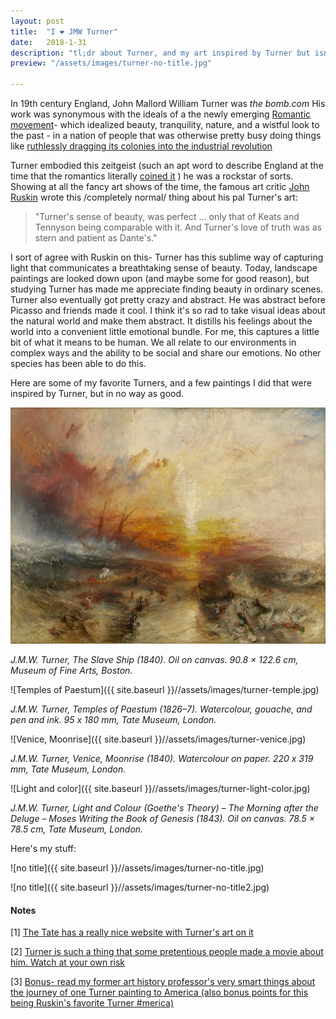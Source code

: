 ```yaml
---
layout: post
title:  "I ❤ JMW Turner"
date:   2018-1-31
description: "tl;dr about Turner, and my art inspired by Turner but isn't as good"
preview: "/assets/images/turner-no-title.jpg"

---
```


In 19th century England, John Mallord William Turner was *the bomb.com*
His work was synonymous with the ideals of a the newly emerging [Romantic movement](https://www.youtube.com/watch?v=y2LelK5Kcoc)-
which idealized beauty, tranquility, nature, and a wistful look to the past - in a
nation of people that was otherwise pretty busy doing things like [ruthlessly dragging its colonies into the industrial revolution](https://www.youtube.com/watch?v=ADQCeC0tF0o)

Turner embodied this zeitgeist (such an apt word to describe England at the time that
the romantics literally [coined it](https://en.wikipedia.org/wiki/Zeitgeist) ) he was a rockstar of
sorts. Showing at all the fancy art shows of the time, the famous art critic [John Ruskin](http://www.tate.org.uk/art/artists/john-ruskin-465) wrote this /completely normal/
thing about his pal Turner's art:


> "Turner's sense of beauty, was perfect ... only that of Keats and Tennyson being comparable with it. And Turner's love of truth was as stern and patient as Dante's."  

I sort of agree with Ruskin on this- Turner has this sublime way of capturing light that communicates a breathtaking sense of beauty. Today, landscape paintings are looked down upon (and maybe some for good reason), but studying Turner has made me appreciate finding beauty in ordinary scenes. Turner also eventually got pretty crazy and abstract. He was abstract before Picasso and friends made it cool. I think it's so rad to take visual ideas about the natural world and make them abstract. It distills his feelings about the world into a convenient little emotional bundle. For me, this captures a little bit of what it means to be human. We all relate to our environments in complex ways and the ability to be social and share our emotions. No other species has been able to do this.

Here are some of my favorite Turners, and a few paintings I did that were inspired by Turner, but in no way as good.


![Slave Ship](/assets/images/turner-slave-ship.jpg)

*J.M.W. Turner, The Slave Ship (1840). Oil on canvas. 90.8 × 122.6 cm, Museum of Fine Arts, Boston.*


![Temples of Paestum]({{ site.baseurl }}//assets/images/turner-temple.jpg)

*J.M.W. Turner, Temples of Paestum (1826–7). Watercolour, gouache, and pen and ink. 95 x 180 mm, Tate Museum, London.*

![Venice, Moonrise]({{ site.baseurl }}//assets/images/turner-venice.jpg)

*J.M.W. Turner, Venice, Moonrise (1840). Watercolour on paper. 220 x 319 mm, Tate Museum, London.*

![Light and color]({{ site.baseurl }}//assets/images/turner-light-color.jpg)

*J.M.W. Turner, Light and Colour (Goethe's Theory) – The Morning after the Deluge – Moses Writing the Book of Genesis (1843). Oil on canvas. 78.5 × 78.5 cm, Tate Museum, London.*


Here's my stuff:

![no title]({{ site.baseurl }}//assets/images/turner-no-title.jpg)

![no title]({{ site.baseurl }}//assets/images/turner-no-title2.jpg)



#### Notes
[1] [The Tate has a really nice website with Turner's art on it](http://www.tate.org.uk/art/research-publications/jmw-turner/joseph-mallord-william-turner-1775-1851-r1141041)

[2] [Turner is such a thing that some pretentious people made a movie about him. Watch at your own risk](http://www.imdb.com/title/tt2473794/)

[3] [Bonus- read my former art history professor's very smart things about the journey of one Turner painting to America (also bonus points for this being Ruskin's favorite Turner #merica)](https://www.academia.edu/11871542/_America_s_First_Public_Turner_How_Ruskin_sold_The_Slave_Ship_to_New_York._British_Art_Journal._Ed._Robin_Simon._Vol._X_no_3_Winter_Spring_2010_69-77)
